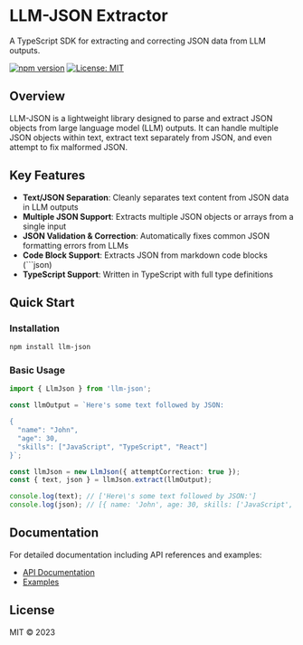 # LLM-JSON Extractor

A TypeScript SDK for extracting and correcting JSON data from LLM outputs.

[![npm version](https://badge.fury.io/js/llm-json.svg)](https://badge.fury.io/js/llm-json)
[![License: MIT](https://img.shields.io/badge/License-MIT-yellow.svg)](https://opensource.org/licenses/MIT)

## Overview

LLM-JSON is a lightweight library designed to parse and extract JSON objects from large language model (LLM) outputs. It can handle multiple JSON objects within text, extract text separately from JSON, and even attempt to fix malformed JSON.

## Key Features

- **Text/JSON Separation**: Cleanly separates text content from JSON data in LLM outputs
- **Multiple JSON Support**: Extracts multiple JSON objects or arrays from a single input
- **JSON Validation & Correction**: Automatically fixes common JSON formatting errors from LLMs
- **Code Block Support**: Extracts JSON from markdown code blocks (```json)
- **TypeScript Support**: Written in TypeScript with full type definitions

## Quick Start

### Installation

```bash
npm install llm-json
```

### Basic Usage

```typescript
import { LlmJson } from 'llm-json';

const llmOutput = `Here's some text followed by JSON:

{
  "name": "John",
  "age": 30,
  "skills": ["JavaScript", "TypeScript", "React"]
}`;

const llmJson = new LlmJson({ attemptCorrection: true });
const { text, json } = llmJson.extract(llmOutput);

console.log(text); // ['Here\'s some text followed by JSON:']
console.log(json); // [{ name: 'John', age: 30, skills: ['JavaScript', 'TypeScript', 'React'] }]
```

## Documentation

For detailed documentation including API references and examples:

- [API Documentation](./docs/README.md)
- [Examples](./docs/examples.md)

## License

MIT © 2023 
